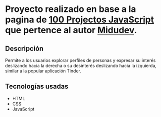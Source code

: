 # Proyecto realizado en base a la pagina de [100 Projectos JavaScript](https://www.javascript100.dev/) que pertence al autor [Midudev](https://github.com/midudev).

## Descripción
Permite a los usuarios explorar perfiles de personas y 
expresar su interés deslizando hacia la derecha o su 
desinterés deslizando hacia la izquierda, similar a 
la popular aplicación Tinder.

## Tecnologías usadas
* HTML
* CSS
* JavaScript